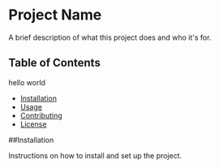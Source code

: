 # Project Name

A brief description of what this project does and who it's for.

## Table of Contents

hello world

- [Installation](#installation)
- [Usage](#usage)
- [Contributing](#contributing)
- [License](#license)

##Installation

Instructions on how to install and set up the project.
